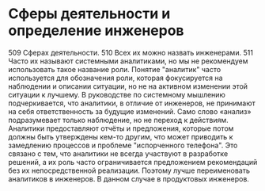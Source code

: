 # Сферы деятельности и определение инженеров

509 Сферах деятельности. 
510 Всех их можно назвать инженерами.
511 Часто их называют системными аналитиками, но мы не рекомендуем использовать такое название роли. Понятие "аналитик" часто используется для обозначения роли, которая фокусируется на наблюдении и описании ситуации, но не на активном изменении этой ситуации к лучшему. В руководстве по системному мышлению подчеркивается, что аналитики, в отличие от инженеров, не принимают на себя ответственность за будущие изменений. Само слово «анализ» подразумевает только наблюдение, но не переход к действиям. Аналитики предоставляют отчёты и предложения, которые потом должны быть утверждены кем-то другим, что может приводить к замедлению процессов и проблеме "испорченного телефона". Это связано с тем, что аналитики не всегда участвуют в разработке решений, а их роль часто ограничивается предложением рекомендаций без их непосредственной реализации. Поэтому лучше переименовать аналитиков в инженеров. В данном случае в продуктовых инженеров.
